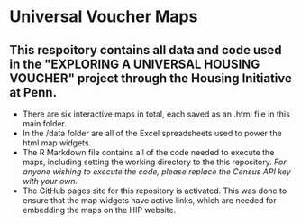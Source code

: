# Universal Voucher Maps
## This respoitory contains all data and code used in the "EXPLORING A UNIVERSAL HOUSING VOUCHER" project through the Housing Initiative at Penn.

* There are six interactive maps in total, each saved as an .html file in this main folder. 
* In the /data folder are all of the Excel spreadsheets used to power the html map widgets.
* The R Markdown file contains all of the code needed to execute the maps, including setting the working directory to the this repository. *For anyone wishing to execute the code, please replace the Census API key with your own.*
* The GitHub pages site for this repository is activated. This was done to ensure that the map widgets have active links, which are needed for embedding the maps on the HIP website.
